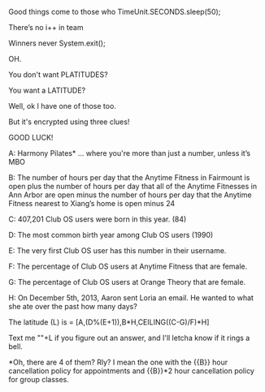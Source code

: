 Good things come to those who TimeUnit.SECONDS.sleep(50);

There’s no i++ in team

Winners never System.exit();

OH.

You don't want PLATITUDES?

You want a LATITUDE?

Well, ok I have one of those too.

But it's encrypted using three clues!

GOOD LUCK!

A: Harmony Pilates* ... where you're more than just a number, unless it’s MBO

B: The number of hours per day that the Anytime Fitness in Fairmount is open plus the number of hours per day that all of the Anytime Fitnesses in Ann Arbor are open minus the number of hours per day that the Anytime Fitness nearest to Xiang’s home is open minus 24

C: 407,201 Club OS users were born in this year. (84)

D: The most common birth year among Club OS users (1990)

E: The very first Club OS user has this number in their username.

F: The percentage of Club OS users at Anytime Fitness that are female.

G: The percentage of Club OS users at Orange Theory that are female.

H: On December 5th, 2013, Aaron sent Loria an email. He wanted to what she ate over the past how many days?

The latitude (L) is = [A,(D%(E+1)),B*H,CEILING((C-G)/F)*H]

Text me ""+L if you figure out an answer, and I'll letcha know if it rings a bell.

*Oh, there are 4 of them?  Rly? I mean the one with the {{B}} hour cancellation policy for appointments and {{B}}*2 hour cancellation policy for group classes. 
